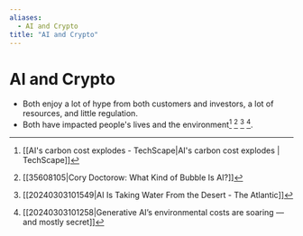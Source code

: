 ```yaml
---
aliases:
  - AI and Crypto
title: "AI and Crypto"
---
```


# AI and Crypto

- Both enjoy a lot of hype from both customers and investors, a lot of resources, and little regulation.
- Both have impacted people's lives and the environment[^1] [^2] [^3] [^4].

[^1]: [[AI's carbon cost explodes - TechScape|AI's carbon cost explodes | TechScape]]
[^2]: [[35608105|Cory Doctorow: What Kind of Bubble Is AI?]]
[^3]: [[20240303101549|AI Is Taking Water From the Desert - The Atlantic]]
[^4]: [[20240303101258|Generative AI’s environmental costs are soaring — and mostly secret]]